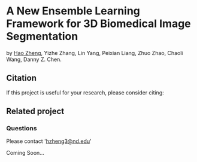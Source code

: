 # A New Ensemble Learning Framework for 3D Biomedical Image Segmentation
by [Hao Zheng](https://github.com/HaoZheng94), Yizhe Zhang, Lin Yang, Peixian Liang, Zhuo Zhao, Chaoli Wang, Danny Z. Chen.


## Citation

If this project is useful for your research, please consider citing:


## Related project


### Questions

Please contact 'hzheng3@nd.edu'


Coming Soon...

